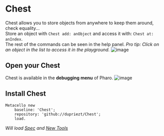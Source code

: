 # Chest
Chest allows you to store objects from anywhere to keep them around, check equality...  
Store an object with `Chest add: anObject` and access it with: `Chest at: anIndex`.  
The rest of the commands can be seen in the help panel.
*Pro tip: Click on an object in the list to access it in the playground.*
![image](https://user-images.githubusercontent.com/32486709/59114830-54828000-8948-11e9-83a7-9631990bcb76.png)

## Open your Chest
Chest is available in the **debugging menu** of Pharo.
![image](https://user-images.githubusercontent.com/32486709/59115077-cce94100-8948-11e9-85c6-903d459b89ae.png)

## Install Chest
```smalltalk
Metacello new
    baseline: 'Chest';
    repository: 'github://dupriezt/Chest';
    load.
```
*Will load [Spec](https://github.com/pharo-spec/Spec) and [New Tools](https://github.com/pharo-spec/NewTools)*
